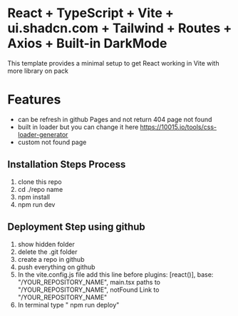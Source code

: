 # React + TypeScript + Vite + ui.shadcn.com + Tailwind + Routes + Axios + Built-in DarkMode

This template provides a minimal setup to get React working in Vite with more library on pack

# Features

- can be refresh in github Pages and not return 404 page not found
- built in loader but you can change it here https://10015.io/tools/css-loader-generator
- custom not found page

## Installation Steps Process

1. clone this repo
2. cd ./repo name
3. npm install
4. npm run dev

## Deployment Step using github

1. show hidden folder
2. delete the .git folder
3. create a repo in github
4. push everything on github
5. In the vite.config.js file add this line before plugins: [react()],
   base: "/YOUR_REPOSITORY_NAME", main.tsx paths to "/YOUR_REPOSITORY_NAME", notFound Link to "/YOUR_REPOSITORY_NAME"
6. In terminal type " npm run deploy"
